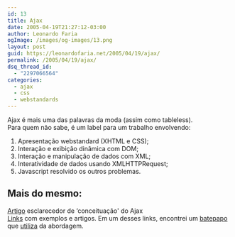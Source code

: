 ```yaml
---
id: 13
title: Ajax
date: 2005-04-19T21:27:12-03:00
author: Leonardo Faria
ogImage: /images/og-images/13.png
layout: post
guid: https://leonardofaria.net/2005/04/19/ajax/
permalink: /2005/04/19/ajax/
dsq_thread_id:
  - "2297066564"
categories:
  - ajax
  - css
  - webstandards
---
```

Ajax é mais uma das palavras da moda (assim como tableless).  
Para quem não sabe, é um label para um trabalho envolvendo:  
1) Apresentação webstandard (XHTML e CSS);  
2) Interação e exibição dinâmica com DOM;  
3) Interação e manipulação de dados com XML;  
4) Interatividade de dados usando XMLHTTPRequest;  
5) Javascript resolvido os outros problemas.

## Mais do mesmo:

[Artigo](http://www.adaptivepath.com/publications/essays/archives/000385.php) esclarecedor de &#8216;conceituação' do Ajax  
[Links](http://www.fiftyfoureleven.com/resources/programming/xmlhttprequest) com exemplos e artigos. Em um desses links, encontrei um [batepapo](http://www.plasticshore.com/viewEntry.php?id=205 "Anúncio do projeto") que [utiliza](http://www.plasticshore.com/projects/chat/index.html "Veja o chat") da abordagem.
